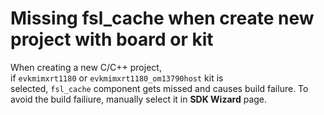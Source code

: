 # Missing fsl\_cache when create new project with board or kit

When creating a new C/C++ project, if `evkmimxrt1180` or `evkmimxrt1180_om13790host` kit is selected, `fsl_cache` component gets missed and causes build failure. To avoid the build failiure, manually select it in **SDK Wizard** page.

